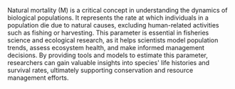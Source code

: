 Natural mortality (M) is a critical concept in understanding the dynamics of biological populations. It represents the rate at which individuals in a population die due to natural causes, excluding human-related activities such as fishing or harvesting. This parameter is essential in fisheries science and ecological research, as it helps scientists model population trends, assess ecosystem health, and make informed management decisions. By providing tools and models to estimate this parameter, researchers can gain valuable insights into species' life histories and survival rates, ultimately supporting conservation and resource management efforts.
